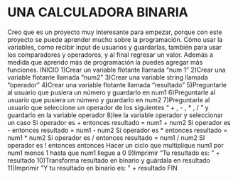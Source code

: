 # UNA CALCULADORA BINARIA
Creo que es un proyecto muy interesante para empezar, porque con este proyecto se puede aprender mucho sobre la programación. Cómo usar la variables, como recibir input de usuarios y guardarlas, también para usar los comparadores y operadores, y al final regresar un valor. Además a medida que aprendo más de programación la puedes agregar más funciones.
INICIO
1)Crear un variable flotante llamada “num 1”
2)Crear una variable flotante llamada “num2”
3)Crear una variable string llamada “operador”
4)Crear una variable flotante llamada “resultado”
5)Preguntarle al usuario que pusiera un número y guardarlo en num1
6)Preguntarle al usuario que pusiera un número y guardarlo en num2
7)Preguntarle al usuario que seleccione un operador de los siguientes “ + , - , * , / ” y guardarlo en la variable operador
8)lee la variable operador y seleccionar un caso 
	Si operador es + entonces resultado = num1 + num2
	Si operador es - entonces resultado = num1 - num2
	Si operador es * entonces resultado = num1 * num2
	Si operador es / entonces resultado = num1 / num2
	SI operador es ! entonces entonces
		Hacer un ciclo que multiplique num1 por num1 menos 1 hasta que num1 llegue a 0
 9)Imprimir “Tu resultado es: ” + resultado
10)Transforma resultado en binario y guárdala en resultado
11)Imprimir "Y tu resultado en binario es: " + resultado
FIN
